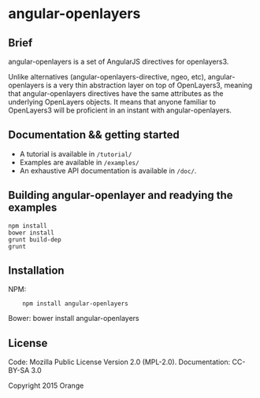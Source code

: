 # angular-openlayers

## Brief
angular-openlayers is a set of AngularJS directives for openlayers3.

Unlike alternatives (angular-openlayers-directive, ngeo, etc), angular-openlayers is a very thin abstraction layer on top of OpenLayers3, meaning that angular-openlayers directives have the same attributes as the underlying OpenLayers objects.
It means that anyone familiar to OpenLayers3 will be proficient in an instant with angular-openlayers.

## Documentation && getting started

- A tutorial is available in ```/tutorial/```
- Examples are available in ```/examples/```
- An exhaustive API documentation is available in ```/doc/```.

## Building angular-openlayer and readying the examples

    npm install
    bower install
    grunt build-dep
    grunt

## Installation
NPM:

        npm install angular-openlayers
Bower:
        bower install angular-openlayers

## License
Code: Mozilla Public License Version 2.0 (MPL-2.0).
Documentation:  CC-BY-SA 3.0

Copyright 2015 Orange


